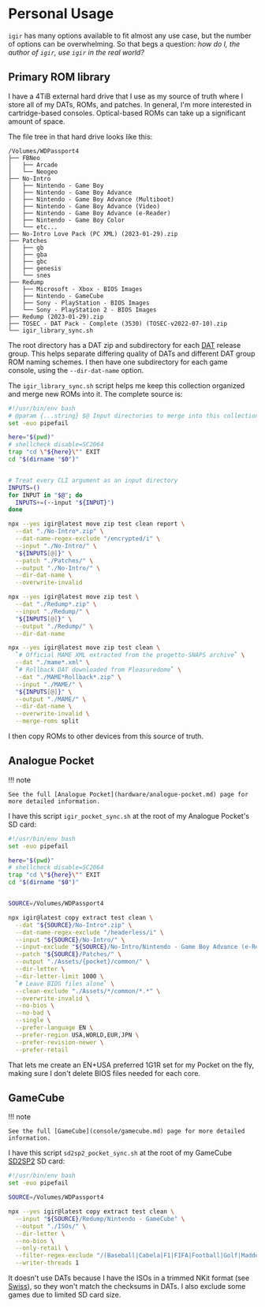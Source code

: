 # Personal Usage

`igir` has many options available to fit almost any use case, but the number of options can be overwhelming. So that begs a question: _how do I, the author of `igir`, use `igir` in the real world?_

## Primary ROM library

I have a 4TiB external hard drive that I use as my source of truth where I store all of my DATs, ROMs, and patches. In general, I'm more interested in cartridge-based consoles. Optical-based ROMs can take up a significant amount of space.

The file tree in that hard drive looks like this:

```text
/Volumes/WDPassport4
├── FBNeo
│   ├── Arcade
│   └── Neogeo
├── No-Intro
│   ├── Nintendo - Game Boy
│   ├── Nintendo - Game Boy Advance
│   ├── Nintendo - Game Boy Advance (Multiboot)
│   ├── Nintendo - Game Boy Advance (Video)
│   ├── Nintendo - Game Boy Advance (e-Reader)
│   ├── Nintendo - Game Boy Color
│   └── etc...
├── No-Intro Love Pack (PC XML) (2023-01-29).zip
├── Patches
│   ├── gb
│   ├── gba
│   ├── gbc
│   ├── genesis
│   └── snes
├── Redump
│   ├── Microsoft - Xbox - BIOS Images
│   ├── Nintendo - GameCube
│   ├── Sony - PlayStation - BIOS Images
│   └── Sony - PlayStation 2 - BIOS Images
├── Redump (2023-01-29).zip
├── TOSEC - DAT Pack - Complete (3530) (TOSEC-v2022-07-10).zip
└── igir_library_sync.sh
```

The root directory has a DAT zip and subdirectory for each [DAT](../dats/overview.md) release group. This helps separate differing quality of DATs and different DAT group ROM naming schemes. I then have one subdirectory for each game console, using the `--dir-dat-name` option.

The `igir_library_sync.sh` script helps me keep this collection organized and merge new ROMs into it. The complete source is:

```bash
#!/usr/bin/env bash
# @param {...string} $@ Input directories to merge into this collection
set -euo pipefail

here="$(pwd)"
# shellcheck disable=SC2064
trap "cd \"${here}\"" EXIT
cd "$(dirname "$0")"


# Treat every CLI argument as an input directory
INPUTS=()
for INPUT in "$@"; do
  INPUTS+=(--input "${INPUT}")
done

npx --yes igir@latest move zip test clean report \
  --dat "./No-Intro*.zip" \
  --dat-name-regex-exclude "/encrypted/i" \
  --input "./No-Intro/" \
  "${INPUTS[@]}" \
  --patch "./Patches/" \
  --output "./No-Intro/" \
  --dir-dat-name \
  --overwrite-invalid

npx --yes igir@latest move zip test \
  --dat "./Redump*.zip" \
  --input "./Redump/" \
  "${INPUTS[@]}" \
  --output "./Redump/" \
  --dir-dat-name

npx --yes igir@latest move zip test clean \
  `# Official MAME XML extracted from the progetto-SNAPS archive` \
  --dat "./mame*.xml" \
  `# Rollback DAT downloaded from Pleasuredome` \
  --dat "./MAME*Rollback*.zip" \
  --input "./MAME/" \
  "${INPUTS[@]}" \
  --output "./MAME/" \
  --dir-dat-name \
  --overwrite-invalid \
  --merge-roms split
```

I then copy ROMs to other devices from this source of truth.

## Analogue Pocket

!!! note

    See the full [Analogue Pocket](hardware/analogue-pocket.md) page for more detailed information.

I have this script `igir_pocket_sync.sh` at the root of my Analogue Pocket's SD card:

```bash
#!/usr/bin/env bash
set -euo pipefail

here="$(pwd)"
# shellcheck disable=SC2064
trap "cd \"${here}\"" EXIT
cd "$(dirname "$0")"


SOURCE=/Volumes/WDPassport4

npx igir@latest copy extract test clean \
  --dat "${SOURCE}/No-Intro*.zip" \
  --dat-name-regex-exclude "/headerless/i" \
  --input "${SOURCE}/No-Intro/" \
  --input-exclude "${SOURCE}/No-Intro/Nintendo - Game Boy Advance (e-Reader)/" \
  --patch "${SOURCE}/Patches/" \
  --output "./Assets/{pocket}/common/" \
  --dir-letter \
  --dir-letter-limit 1000 \
  `# Leave BIOS files alone` \
  --clean-exclude "./Assets/*/common/*.*" \
  --overwrite-invalid \
  --no-bios \
  --no-bad \
  --single \
  --prefer-language EN \
  --prefer-region USA,WORLD,EUR,JPN \
  --prefer-revision-newer \
  --prefer-retail
```

That lets me create an EN+USA preferred 1G1R set for my Pocket on the fly, making sure I don't delete BIOS files needed for each core.

## GameCube

!!! note

    See the full [GameCube](console/gamecube.md) page for more detailed information.

I have this script `sd2sp2_pocket_sync.sh` at the root of my GameCube [SD2SP2](https://github.com/citrus3000psi/SD2SP2) SD card:

```bash
#!/usr/bin/env bash
set -euo pipefail

SOURCE=/Volumes/WDPassport4

npx --yes igir@latest copy extract test clean \
  --input "${SOURCE}/Redump/Nintendo - GameCube" \
  --output "./ISOs/" \
  --dir-letter \
  --no-bios \
  --only-retail \
  --filter-regex-exclude "/(Baseball|Cabela|F1|FIFA|Football|Golf|Madden|MLB|NASCAR|NBA|NCAA|NFL|NHL|PGA|Soccer|Tennis|UFC|WWE)/i" \
  --writer-threads 1
```

It doesn't use DATs because I have the ISOs in a trimmed NKit format (see [Swiss](https://github.com/emukidid/swiss-gc)), so they won't match the checksums in DATs. I also exclude some games due to limited SD card size.
